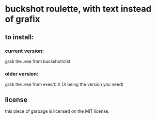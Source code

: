 # buckshot roulette, with text instead of grafix

## to install:

### current version:

grab the .exe from buckshot/dist

### older version:

grab the .exe from exes/0.X (X being the version you need)

## license

this piece of garbage is licensed on the MIT license.

